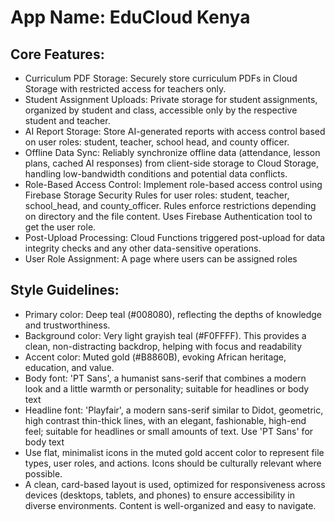 # **App Name**: EduCloud Kenya

## Core Features:

- Curriculum PDF Storage: Securely store curriculum PDFs in Cloud Storage with restricted access for teachers only.
- Student Assignment Uploads: Private storage for student assignments, organized by student and class, accessible only by the respective student and teacher.
- AI Report Storage: Store AI-generated reports with access control based on user roles: student, teacher, school head, and county officer.
- Offline Data Sync: Reliably synchronize offline data (attendance, lesson plans, cached AI responses) from client-side storage to Cloud Storage, handling low-bandwidth conditions and potential data conflicts.
- Role-Based Access Control: Implement role-based access control using Firebase Storage Security Rules for user roles: student, teacher, school_head, and county_officer. Rules enforce restrictions depending on directory and the file content. Uses Firebase Authentication tool to get the user role.
- Post-Upload Processing: Cloud Functions triggered post-upload for data integrity checks and any other data-sensitive operations.
- User Role Assignment: A page where users can be assigned roles

## Style Guidelines:

- Primary color: Deep teal (#008080), reflecting the depths of knowledge and trustworthiness.
- Background color: Very light grayish teal (#F0FFFF). This provides a clean, non-distracting backdrop, helping with focus and readability
- Accent color: Muted gold (#B8860B), evoking African heritage, education, and value.
- Body font: 'PT Sans', a humanist sans-serif that combines a modern look and a little warmth or personality; suitable for headlines or body text
- Headline font: 'Playfair', a modern sans-serif similar to Didot, geometric, high contrast thin-thick lines, with an elegant, fashionable, high-end feel; suitable for headlines or small amounts of text. Use 'PT Sans' for body text
- Use flat, minimalist icons in the muted gold accent color to represent file types, user roles, and actions. Icons should be culturally relevant where possible.
- A clean, card-based layout is used, optimized for responsiveness across devices (desktops, tablets, and phones) to ensure accessibility in diverse environments. Content is well-organized and easy to navigate.